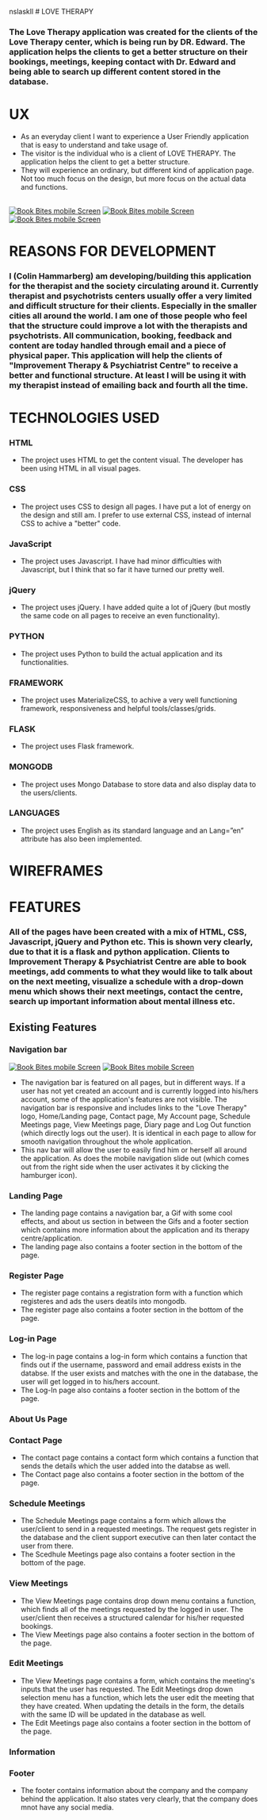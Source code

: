 nslaskll # LOVE THERAPY
 
### The Love Therapy application was created for the clients of the Love Therapy center, which is being run by DR. Edward. The application helps the clients to get a better structure on their bookings, meetings, keeping contact with Dr. Edward and being able to search up different content stored in the database.


# UX
 
* As an everyday client I want to experience a User Friendly application that is easy to understand and take usage of.
* The visitor is the individual who is a client of LOVE THERAPY. The application helps the client to get a better structure. 
* They will experience an ordinary, but different kind of application page. Not too much focus on the design, but more focus on the actual data and functions.

<br>
<a href="" target="_blank"><img src="/documentation/Desktop.png" alt="Book Bites mobile Screen"></a>
<a href="" target="_blank"><img src="/documentation/Ipad.png" alt="Book Bites mobile Screen"></a>
<a href="" target="_blank"><img src="/documentation/Mobile.png" alt="Book Bites mobile Screen"></a>

# REASONS FOR DEVELOPMENT

### I (Colin Hammarberg) am developing/building this application for the therapist and the society circulating around it. Currently therapist and psychotrists centers usually offer a very limited and difficult structure for their clients. Especially in the smaller cities all around the world. I am one of those people who feel that the structure could improve a lot with the therapists and psychotrists. All communication, booking, feedback and content are today handled through email and a piece of physical paper. This application will help the clients of "Improvement Therapy & Psychiatrist Centre" to receive a better and functional structure. At least I will be using it with my therapist instead of emailing back and fourth all the time. 

# TECHNOLOGIES USED 
 
### HTML
* The project uses HTML to get the content visual. The developer has been using HTML in all visual pages.
 
### CSS
* The project uses CSS to design all pages. I have put a lot of energy on the design and still am. I prefer to use external CSS, instead of internal CSS to achive a "better" code.

### JavaScript
* The project uses Javascript. I have had minor difficulties with Javascript, but I think that so far it have turned our pretty well.

### jQuery 
* The project uses jQuery. I have added quite a lot of jQuery (but mostly the same code on all pages to receive an even functionality). 

### PYTHON
* The project uses Python to build the actual application and its functionalities.
 
### FRAMEWORK
* The project uses MaterializeCSS, to achive a very well functioning framework, responsiveness and helpful tools/classes/grids. 

### FLASK
* The project uses Flask framework.

### MONGODB
* The project uses Mongo Database to store data and also display data to the users/clients.
 
### LANGUAGES
* The project uses English as its standard language and an Lang=”en” attribute has also been implemented.

# WIREFRAMES

# FEATURES

### All of the pages have been created with a mix of HTML, CSS, Javascript, jQuery and Python etc. This is shown very clearly, due to that it is a flask and python application. Clients to Improvement Therapy & Psychiatrist Centre are able to book meetings, add comments to what they would like to talk about on the next meeting, visualize a schedule with a drop-down menu which shows their next meetings, contact the centre, search up important information about mental illness etc. 

## Existing Features

### Navigation bar 
<a href="" target="_blank"><img src="/documentation/Navigation-bar-1.png" alt="Book Bites mobile Screen"></a>
<a href="" target="_blank"><img src="/documentation/Navigation-bar-2.png" alt="Book Bites mobile Screen"></a>

- The navigation bar is featured on all pages, but in different ways. If a user has not yet created an account and is currently logged into his/hers account, some of the application's features are not visible. The navigation bar is responsive and includes links to the "Love Therapy" logo, Home/Landing page, Contact page, My Account page, Schedule Meetings page, View Meetings page, Diary page and Log Out function (which directly logs out the user). It is identical in each page to allow for smooth navigation throughout the whole application.
- This nav bar will allow the user to easily find him or herself all around the application. As does the mobile navigation slide out (which comes out from the right side when the user activates it by clicking the hamburger icon).

### Landing Page

- The landing page contains a navigation bar, a Gif with some cool effects, and about us section in between the Gifs and a footer section which contains more information about the application and its therapy centre/application.
- The landing page also contains a footer section in the bottom of the page. 

### Register Page

- The register page contains a registration form with a function which registeres and ads the users deatils into mongodb.
- The register page also contains a footer section in the bottom of the page. 

### Log-in Page

- The log-in page contains a log-in form which contains a function that finds out if the username, password and email address exists in the databse. If the user exists and matches with the one in the database, the user will get logged in to his/hers account.
- The Log-In page also contains a footer section in the bottom of the page. 

### About Us Page

### Contact Page

- The contact page contains a contact form which contains a function that sends the details which the user added into the databse as well. 
- The Contact page also contains a footer section in the bottom of the page. 

### Schedule Meetings

- The Schedule Meetings page contains a form which allows the user/client to send in a requested meetings. The request gets register in the database and the client support executive can then later contact the user from there.
- The Scedhule Meetings page also contains a footer section in the bottom of the page. 

### View Meetings

- The View Meetings page contains drop down menu contains a function, which finds all of the meetings requested by the logged in user. The user/client then receives a structured calendar for his/her requested bookings. 
- The View Meetings page also contains a footer section in the bottom of the page. 



### Edit Meetings

- The View Meetings page contains a form, which contains the meeting's inputs that the user has requested. The Edit Meetings drop down selection menu has a function, which lets the user edit the meeting that they have created. When updating the details in the form, the details with the same ID will be updated in the database as well.
- The Edit Meetings page also contains a footer section in the bottom of the page. 


### Information

### Footer

- The footer contains information about the company and the company behind the application. It also states very clearly, that the company does mnot have any social media.







